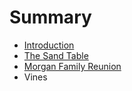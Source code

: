 # Summary

* [Introduction](README.md)
* [The Sand Table](watertable/watertable.md)
* [Morgan Family Reunion](morgan_family_reunion.md)
* Vines

